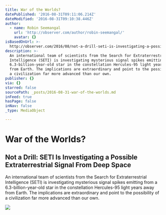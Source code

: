 ```yaml
---
title: War of the Worlds?
datePublished: '2016-08-31T09:11:06.214Z'
dateModified: '2016-08-31T09:10:38.446Z'
author:
  - name: Robin Seemangal
    url: 'http://observer.com/author/robin-seemangal/'
    avatar: {}
isBasedOnUrl: >-
  http://observer.com/2016/08/not-a-drill-seti-is-investigating-a-possible-extraterrestrial-signal-from-deep-space/
description: >-
  An international team of scientists from the Search for Extraterrestrial
  Intelligence (SETI) is investigating mysterious signal spikes emitting from a
  6.3-billion-year-old star in the constellation Hercules-95 light years away
  from Earth. The implications are extraordinary and point to the possibility of
  a civilization far more advanced than our own.
publisher: {}
via: {}
starred: false
sourcePath: _posts/2016-08-31-war-of-the-worlds.md
inFeed: true
hasPage: false
inNav: false
_type: MediaObject

---
```

# War of the Worlds?

<article style=""><h1>Not a Drill: SETI Is Investigating a Possible Extraterrestrial Signal From Deep Space</h1><p>An international team of scientists from the Search for Extraterrestrial Intelligence (SETI) is investigating mysterious signal spikes emitting from a 6.3-billion-year-old star in the constellation Hercules-95 light years away from Earth. The implications are extraordinary and point to the possibility of a civilization far more advanced than our own.</p><img src="https://nyoobserver.files.wordpress.com/2016/08/et2.png?w=635&amp;h=317" /></article>